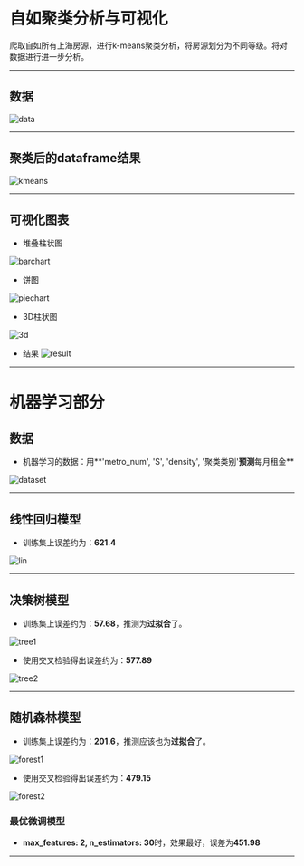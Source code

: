 ﻿# 自如聚类分析与可视化
爬取自如所有上海房源，进行k-means聚类分析，将房源划分为不同等级。将对数据进行进一步分析。

---

## 数据
![data](pic/data.png)

---

## 聚类后的dataframe结果

![kmeans](pic/housingdata.PNG)

---

## 可视化图表

- 堆叠柱状图

![barchart](pic/barchart.PNG)

- 饼图

![piechart](pic/浦东不同类别房源.png)

- 3D柱状图

![3d](pic/3d.PNG)

- 结果
![result](pic/图表分析结果.PNG)

---

# 机器学习部分

## 数据

- 机器学习的数据：用**'metro_num', 'S', 'density', '聚类类别'**预测**每月租金**

![dataset](pic/机器学习数据.PNG)

---

## 线性回归模型

- 训练集上误差约为：**621.4**

![lin](pic/线性回归模型.PNG)

---

## 决策树模型

- 训练集上误差约为：**57.68**，推测为**过拟合**了。

![tree1](pic/决策树1.PNG)

- 使用交叉检验得出误差约为：**577.89**

![tree2](pic/决策树2.PNG)

---

## 随机森林模型

- 训练集上误差约为：**201.6**，推测应该也为**过拟合**了。

![forest1](pic/随机森林1.PNG)

- 使用交叉检验得出误差约为：**479.15**

![forest2](pic/随机森林2.PNG)

### 最优微调模型
- **max_features: 2, n_estimators: 30**时，效果最好，误差为**451.98**

---




